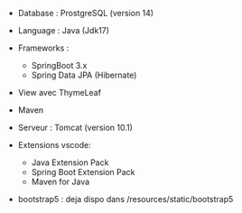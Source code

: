 - Database : ProstgreSQL (version 14)
- Language : Java (Jdk17)
- Frameworks : 
    - SpringBoot 3.x
    - Spring Data JPA (Hibernate)
- View avec ThymeLeaf
- Maven
- Serveur : Tomcat (version 10.1)
- Extensions vscode:
    - Java Extension Pack
    - Spring Boot Extension Pack
    - Maven for Java

- bootstrap5 : deja dispo dans /resources/static/bootstrap5